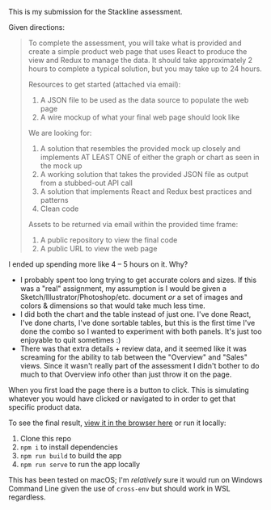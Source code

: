 This is my submission for the Stackline assessment.

Given directions:

> To complete the assessment, you will take what is provided and create a simple product web page that uses React to produce the view and Redux to manage the data.  It should take approximately 2 hours to complete a typical solution, but you may take up to 24 hours.
>
> Resources to get started (attached via email):
>
> 1. A JSON file to be used as the data source to populate the web page
> 1. A wire mockup of what your final web page should look like
>
> We are looking for:
> 
> 1. A solution that resembles the provided mock up closely and implements AT LEAST ONE of either the graph or chart as seen in the mock up
> 1. A working solution that takes the provided JSON file as output from a stubbed-out API call
> 1. A solution that implements React and Redux best practices and patterns
> 1. Clean code
>
> Assets to be returned via email within the provided time frame:
>
> 1. A public repository to view the final code
> 1. A public URL to view the web page

I ended up spending more like 4 &ndash; 5 hours on it. Why?

- I probably spent too long trying to get accurate colors and sizes. If this was a "real" assignment, my assumption is I would be given a Sketch/Illustrator/Photoshop/etc. document _or_ a set of images and colors & dimensions so that would take much less time.
- I did both the chart and the table instead of just one. I've done React, I've done charts, I've done sortable tables, but this is the first time I've done the combo so I wanted to experiment with both panels. It's just too enjoyable to quit sometimes :)
- There was that extra details + review data, and it seemed like it was screaming for the ability to tab between the "Overview" and "Sales" views. Since it wasn't really part of the assessment I didn't bother to do much to that Overview info other than just throw it on the page.

When you first load the page there is a button to click. This is simulating whatever you would have clicked or navigated to in order to get that specific product data.

To see the final result, [view it in the browser here](https://mhslassessment.z5.web.core.windows.net/) or run it locally:

1. Clone this repo
1. `npm i` to install dependencies
1. `npm run build` to build the app
1. `npm run serve` to run the app locally

This has been tested on macOS; I'm _relatively_ sure it would run on Windows Command Line given the use of `cross-env` but should work in WSL regardless.